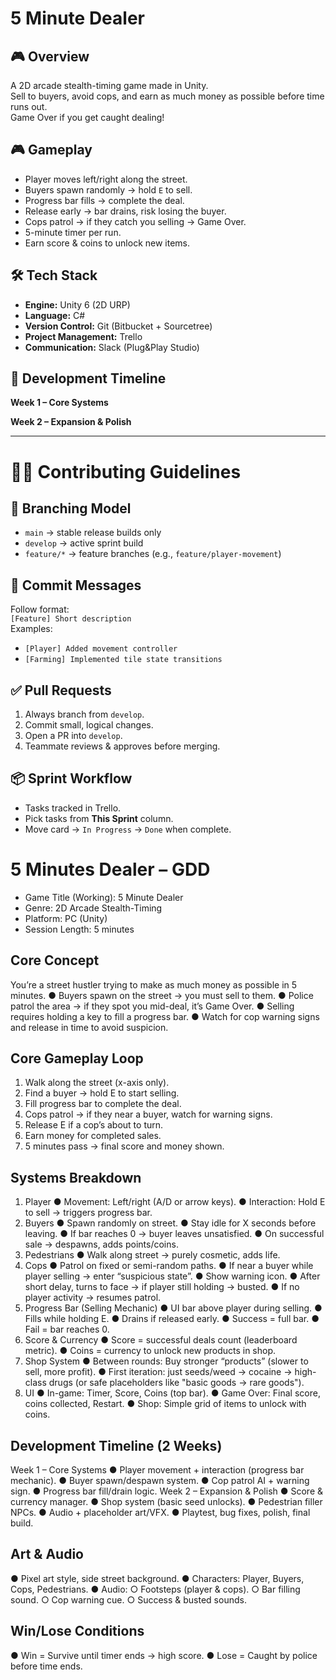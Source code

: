 # 5 Minute Dealer  

## 🎮 Overview  
A 2D arcade stealth-timing game made in Unity.  
Sell to buyers, avoid cops, and earn as much money as possible before time runs out.  
Game Over if you get caught dealing!

## 🎮 Gameplay
- Player moves left/right along the street.
- Buyers spawn randomly → hold `E` to sell.
- Progress bar fills → complete the deal.
- Release early → bar drains, risk losing the buyer.
- Cops patrol → if they catch you selling → Game Over.
- 5-minute timer per run.
- Earn score & coins to unlock new items.

## 🛠 Tech Stack  
- **Engine:** Unity 6 (2D URP)  
- **Language:** C#  
- **Version Control:** Git (Bitbucket + Sourcetree)  
- **Project Management:** Trello 
- **Communication:** Slack (Plug&Play Studio)  

## 🚀 Development Timeline  
**Week 1 – Core Systems**   

**Week 2 – Expansion & Polish**  

---
# 👩‍💻 Contributing Guidelines

## 🔀 Branching Model
- `main` → stable release builds only  
- `develop` → active sprint build  
- `feature/*` → feature branches (e.g., `feature/player-movement`)

## 💬 Commit Messages
Follow format:  
`[Feature] Short description`  
Examples:  
- `[Player] Added movement controller`  
- `[Farming] Implemented tile state transitions`

## ✅ Pull Requests
1. Always branch from `develop`.  
2. Commit small, logical changes.  
3. Open a PR into `develop`.  
4. Teammate reviews & approves before merging.  

## 📦 Sprint Workflow
- Tasks tracked in Trello.  
- Pick tasks from **This Sprint** column.  
- Move card → `In Progress` → `Done` when complete.

# 5 Minutes Dealer – GDD 
- Game Title (Working): 5 Minute Dealer 
- Genre: 2D Arcade Stealth-Timing 
- Platform: PC (Unity) 
- Session Length: 5 minutes 
## Core Concept 
You’re a street hustler trying to make as much money as possible in 5 minutes. 
● Buyers spawn on the street → you must sell to them. 
● Police patrol the area → if they spot you mid-deal, it’s Game Over. 
● Selling requires holding a key to fill a progress bar. 
● Watch for cop warning signs and release in time to avoid suspicion. 
## Core Gameplay Loop 
1. Walk along the street (x-axis only). 
2. Find a buyer → hold E to start selling. 
3. Fill progress bar to complete the deal. 
4. Cops patrol → if they near a buyer, watch for warning signs. 
5. Release E if a cop’s about to turn. 
6. Earn money for completed sales. 
7. 5 minutes pass → final score and money shown. 
## Systems Breakdown 
1. Player 
● Movement: Left/right (A/D or arrow keys). 
● Interaction: Hold E to sell → triggers progress bar. 
2. Buyers 
● Spawn randomly on street. 
● Stay idle for X seconds before leaving. 
● If bar reaches 0 → buyer leaves unsatisfied. 
● On successful sale → despawns, adds points/coins. 
3. Pedestrians 
● Walk along street → purely cosmetic, adds life. 
4. Cops 
● Patrol on fixed or semi-random paths. 
● If near a buyer while player selling → enter “suspicious state”. 
● Show warning icon. 
● After short delay, turns to face → if player still holding → busted. 
● If no player activity → resumes patrol. 
5. Progress Bar (Selling Mechanic) 
● UI bar above player during selling. 
● Fills while holding E. 
● Drains if released early. 
● Success = full bar. 
● Fail = bar reaches 0. 
6. Score & Currency 
● Score = successful deals count (leaderboard metric). 
● Coins = currency to unlock new products in shop. 
7. Shop System 
● Between rounds: Buy stronger “products” (slower to sell, more profit). 
● First iteration: just seeds/weed → cocaine → high-class drugs (or safe placeholders like 
"basic goods → rare goods"). 
8. UI 
● In-game: Timer, Score, Coins (top bar). 
● Game Over: Final score, coins collected, Restart. 
● Shop: Simple grid of items to unlock with coins. 
## Development Timeline (2 Weeks) 
Week 1 – Core Systems 
● Player movement + interaction (progress bar mechanic). 
● Buyer spawn/despawn system. 
● Cop patrol AI + warning sign. 
● Progress bar fill/drain logic. 
Week 2 – Expansion & Polish 
● Score & currency manager. 
● Shop system (basic seed unlocks). 
● Pedestrian filler NPCs. 
● Audio + placeholder art/VFX. 
● Playtest, bug fixes, polish, final build. 
## Art & Audio 
● Pixel art style, side street background. 
● Characters: Player, Buyers, Cops, Pedestrians. 
● Audio: 
○ Footsteps (player & cops). 
○ Bar filling sound. 
○ Cop warning cue. 
○ Success & busted sounds. 
## Win/Lose Conditions 
● Win = Survive until timer ends → high score. 
● Lose = Caught by police before time ends.
